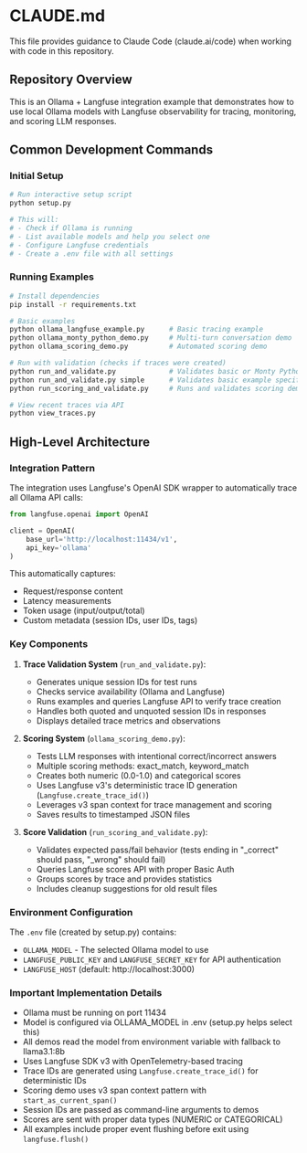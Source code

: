 # CLAUDE.md

This file provides guidance to Claude Code (claude.ai/code) when working with code in this repository.

## Repository Overview

This is an Ollama + Langfuse integration example that demonstrates how to use local Ollama models with Langfuse observability for tracing, monitoring, and scoring LLM responses.

## Common Development Commands

### Initial Setup

```bash
# Run interactive setup script
python setup.py

# This will:
# - Check if Ollama is running
# - List available models and help you select one
# - Configure Langfuse credentials
# - Create a .env file with all settings
```

### Running Examples

```bash
# Install dependencies
pip install -r requirements.txt

# Basic examples
python ollama_langfuse_example.py      # Basic tracing example
python ollama_monty_python_demo.py     # Multi-turn conversation demo
python ollama_scoring_demo.py          # Automated scoring demo

# Run with validation (checks if traces were created)
python run_and_validate.py             # Validates basic or Monty Python demo
python run_and_validate.py simple      # Validates basic example specifically
python run_scoring_and_validate.py     # Runs and validates scoring demo

# View recent traces via API
python view_traces.py
```

## High-Level Architecture

### Integration Pattern

The integration uses Langfuse's OpenAI SDK wrapper to automatically trace all Ollama API calls:

```python
from langfuse.openai import OpenAI

client = OpenAI(
    base_url='http://localhost:11434/v1',
    api_key='ollama'
)
```

This automatically captures:
- Request/response content
- Latency measurements  
- Token usage (input/output/total)
- Custom metadata (session IDs, user IDs, tags)

### Key Components

1. **Trace Validation System** (`run_and_validate.py`):
   - Generates unique session IDs for test runs
   - Checks service availability (Ollama and Langfuse)
   - Runs examples and queries Langfuse API to verify trace creation
   - Handles both quoted and unquoted session IDs in responses
   - Displays detailed trace metrics and observations

2. **Scoring System** (`ollama_scoring_demo.py`):
   - Tests LLM responses with intentional correct/incorrect answers
   - Multiple scoring methods: exact_match, keyword_match
   - Creates both numeric (0.0-1.0) and categorical scores
   - Uses Langfuse v3's deterministic trace ID generation (`Langfuse.create_trace_id()`)
   - Leverages v3 span context for trace management and scoring
   - Saves results to timestamped JSON files

3. **Score Validation** (`run_scoring_and_validate.py`):
   - Validates expected pass/fail behavior (tests ending in "_correct" should pass, "_wrong" should fail)
   - Queries Langfuse scores API with proper Basic Auth
   - Groups scores by trace and provides statistics
   - Includes cleanup suggestions for old result files

### Environment Configuration

The `.env` file (created by setup.py) contains:
- `OLLAMA_MODEL` - The selected Ollama model to use
- `LANGFUSE_PUBLIC_KEY` and `LANGFUSE_SECRET_KEY` for API authentication
- `LANGFUSE_HOST` (default: http://localhost:3000)

### Important Implementation Details

- Ollama must be running on port 11434
- Model is configured via OLLAMA_MODEL in .env (setup.py helps select this)
- All demos read the model from environment variable with fallback to llama3.1:8b
- Uses Langfuse SDK v3 with OpenTelemetry-based tracing
- Trace IDs are generated using `Langfuse.create_trace_id()` for deterministic IDs
- Scoring demo uses v3 span context pattern with `start_as_current_span()`
- Session IDs are passed as command-line arguments to demos
- Scores are sent with proper data types (NUMERIC or CATEGORICAL)
- All examples include proper event flushing before exit using `langfuse.flush()`